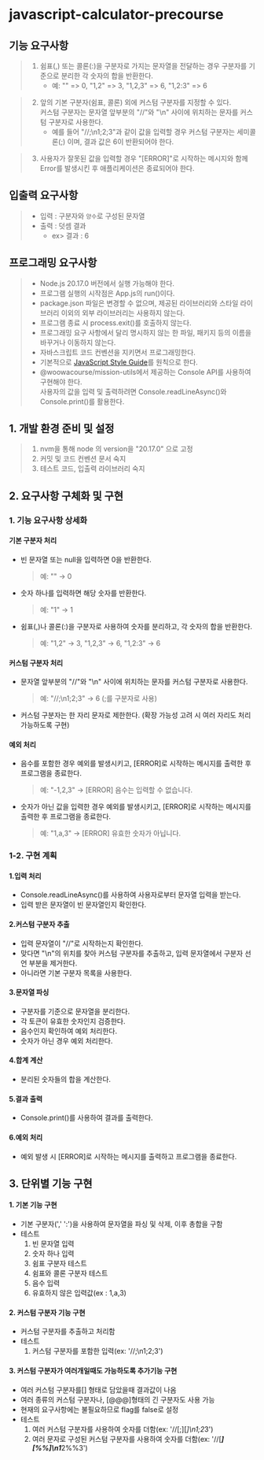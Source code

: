 # javascript-calculator-precourse

## 기능 요구사항
> 1. 쉼표(,) 또는 콜론(:)을 구분자로 가지는 문자열을 전달하는 경우 구분자를 기준으로 분리한 각 숫자의 합을 반환한다.
>       - 예: "" => 0, "1,2" => 3, "1,2,3" => 6, "1,2:3" => 6

> 2. 앞의 기본 구분자(쉼표, 콜론) 외에 커스텀 구분자를 지정할 수 있다.<br> 커스텀 구분자는 문자열 앞부분의 "//"와 "\n" 사이에 위치하는 문자를 커스텀 구분자로 사용한다.
>       - 예를 들어 "//;\n1;2;3"과 같이 값을 입력할 경우 커스텀 구분자는 세미콜론(;) 이며, 결과 값은 6이 반환되어야 한다.

> 3. 사용자가 잘못된 값을 입력할 경우 "[ERROR]"로 시작하는 메시지와 함께 Error를 발생시킨 후 애플리케이션은 종료되어야 한다.

## 입출력 요구사항

> - 입력 : 구분자와 `양수`로 구성된 문자열
> - 출력 : 덧셈 결과
>   - ex> 결과 : 6 
## 프로그래밍 요구사항
> - Node.js 20.17.0 버전에서 실행 가능해야 한다.
> - 프로그램 실행의 시작점은 App.js의 run()이다.
> - package.json 파일은 변경할 수 없으며, 제공된 라이브러리와 스타일 라이브러리 이외의 외부 라이브러리는 사용하지 않는다.
> - 프로그램 종료 시 process.exit()를 호출하지 않는다.
> - 프로그래밍 요구 사항에서 달리 명시하지 않는 한 파일, 패키지 등의 이름을 바꾸거나 이동하지 않는다.
> - 자바스크립트 코드 컨벤션을 지키면서 프로그래밍한다.
> - 기본적으로 [JavaScript Style Guide](https://github.com/woowacourse/woowacourse-docs/tree/main/styleguide/javascript)를 원칙으로 한다.
> - @woowacourse/mission-utils에서 제공하는 Console API를 사용하여 구현해야 한다.<br>
사용자의 값을 입력 및 출력하려면 Console.readLineAsync()와 Console.print()를 활용한다.


## 1. 개발 환경 준비 및 설정
> 1. nvm을 통해 node 의 version을 "20.17.0" 으로 고정
> 2. 커밋 및 코드 컨벤션 문서 숙지
> 3. 테스트 코드, 입출력 라이브러리 숙지

## 2. 요구사항 구체화 및 구현

### 1. 기능 요구사항 상세화

#### 기본 구분자 처리

 - 빈 문자열 또는 null을 입력하면 0을 반환한다.
    >예: "" → 0
 - 숫자 하나를 입력하면 해당 숫자를 반환한다.
    >예: "1" → 1
 - 쉼표(,)나 콜론(:)을 구분자로 사용하여 숫자를 분리하고, 각 숫자의 합을 반환한다.
    >예: "1,2" → 3, "1,2,3" → 6, "1,2:3" → 6

#### 커스텀 구분자 처리

 - 문자열 앞부분의 "//"와 "\n" 사이에 위치하는 문자를 커스텀 구분자로 사용한다.
    >예: "//;\n1;2;3" → 6 (;를 구분자로 사용)
 - 커스텀 구분자는 한 자리 문자로 제한한다. (확장 가능성 고려 시 여러 자리도 처리 가능하도록 구현)

#### 예외 처리

 - 음수를 포함한 경우 예외를 발생시키고, [ERROR]로 시작하는 메시지를 출력한 후 프로그램을 종료한다.
    >예: "-1,2,3" → [ERROR] 음수는 입력할 수 없습니다.
 - 숫자가 아닌 값을 입력한 경우 예외를 발생시키고, [ERROR]로 시작하는 메시지를 출력한 후 프로그램을 종료한다.
    >예: "1,a,3" → [ERROR] 유효한 숫자가 아닙니다.


### 1-2. 구현 계획

#### 1.입력 처리
 - Console.readLineAsync()를 사용하여 사용자로부터 문자열 입력을 받는다.
 - 입력 받은 문자열이 빈 문자열인지 확인한다.

#### 2.커스텀 구분자 추출
 - 입력 문자열이 "//"로 시작하는지 확인한다.
 - 맞다면 "\n"의 위치를 찾아 커스텀 구분자를 추출하고, 입력 문자열에서 구분자 선언 부분을 제거한다.
 - 아니라면 기본 구분자 목록을 사용한다.

#### 3.문자열 파싱
 - 구분자를 기준으로 문자열을 분리한다.
 - 각 토큰이 유효한 숫자인지 검증한다.
 - 음수인지 확인하여 예외 처리한다.
 - 숫자가 아닌 경우 예외 처리한다.

#### 4.합계 계산
 - 분리된 숫자들의 합을 계산한다.

#### 5.결과 출력
 - Console.print()를 사용하여 결과를 출력한다.

#### 6.예외 처리
 - 예외 발생 시 [ERROR]로 시작하는 메시지를 출력하고 프로그램을 종료한다.

## 3. 단위별 기능 구현

#### 1. 기본 기능 구현
 - 기본 구분자(',' ':')을 사용하여 문자열을 파싱 및 삭제, 이후 총합을 구함
 - 테스트
    1. 빈 문자열 입력
    2. 숫자 하나 입력
    3. 쉼표 구분자 테스트
    4. 쉼표와 콜론 구분자 테스트
    5. 음수 입력
    6. 유효하지 않은 입력값(ex : 1,a,3)

#### 2. 커스텀 구분자 기능 구현
 - 커스텀 구분자를 추출하고 처리함
 - 테스트
    1. 커스텀 구분자를 포함한 입력(ex: '//;\n1;2;3')
#### 3. 커스텀 구분자가 여러개일때도 가능하도록 추가기능 구현
 - 여러 커스텀 구분자를[] 형태로 담았을때 결과값이 나옴
 - 여러 종류의 커스텀 구분자나, [@@@]형태의 긴 구분자도 사용 가능
 - 현재의 요구사항에는 불필요하므로 flag를 false로 설정
 - 테스트
    1. 여러 커스텀 구분자를 사용하여 숫자를 더함(ex: '//[;][*]\n1;2*3')
    2. 여러 문자로 구성된 커스텀 구분자를 사용하여 숫자를 더함(ex: '//[***][%%]\n1***2%%3')
